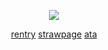<div align="center">
  
![](https://file.garden/aDT0Ck-AL1_uKJ4P/misc/demiurge)

[rentry](https://rentry.co/deepest) [strawpage](https://kajiren.straw.page) [ata](https://izanami.atabook.org/) 

